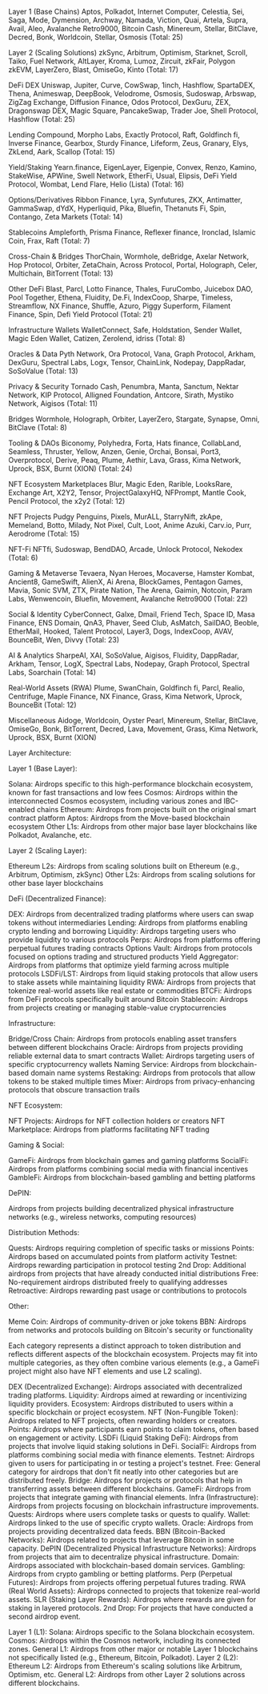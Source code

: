 Layer 1 (Base Chains)
Aptos, Polkadot, Internet Computer, Celestia, Sei, Saga, Mode, Dymension, Archway, Namada, Viction, Quai, Artela, Supra, Avail, Aleo, Avalanche Retro9000, Bitcoin Cash, Minereum, Stellar, BitClave, Decred, Bonk, Worldcoin, Stellar, Osmosis
(Total: 25)

Layer 2 (Scaling Solutions)
zkSync, Arbitrum, Optimism, Starknet, Scroll, Taiko, Fuel Network, AltLayer, Kroma, Lumoz, Zircuit, zkFair, Polygon zkEVM, LayerZero, Blast, OmiseGo, Kinto
(Total: 17)

DeFi
DEX
Uniswap, Jupiter, Curve, CowSwap, 1inch, Hashflow, SpartaDEX, Thena, Animeswap, DeepBook, Velodrome, Osmosis, Sudoswap, Arbswap, ZigZag Exchange, Diffusion Finance, Odos Protocol, DexGuru, ZEX, Dragonswap DEX, Magic Square, PancakeSwap, Trader Joe, Shell Protocol, Hashflow
(Total: 25)

Lending
Compound, Morpho Labs, Exactly Protocol, Raft, Goldfinch fi, Inverse Finance, Gearbox, Sturdy Finance, Lifeform, Zeus, Granary, Elys, ZkLend, Aark, Scallop
(Total: 15)

Yield/Staking
Yearn.finance, EigenLayer, Eigenpie, Convex, Renzo, Kamino, StakeWise, APWine, Swell Network, EtherFi, Usual, Elipsis, DeFi Yield Protocol, Wombat, Lend Flare, Helio (Lista)
(Total: 16)

Options/Derivatives
Ribbon Finance, Lyra, Synfutures, ZKX, Antimatter, GammaSwap, dYdX, Hyperliquid, Pika, Bluefin, Thetanuts Fi, Spin, Contango, Zeta Markets
(Total: 14)

Stablecoins
Ampleforth, Prisma Finance, Reflexer finance, Ironclad, Islamic Coin, Frax, Raft
(Total: 7)

Cross-Chain & Bridges
ThorChain, Wormhole, deBridge, Axelar Network, Hop Protocol, Orbiter, ZetaChain, Across Protocol, Portal, Holograph, Celer, Multichain, BitTorrent
(Total: 13)

Other DeFi
Blast, Parcl, Lotto Finance, Thales, FuruCombo, Juicebox DAO, Pool Together, Ethena, Fluidity, De.Fi, IndexCoop, Sharpe, Timeless, Streamflow, NX Finance, Shuffle, Azuro, Piggy Superform, Filament Finance, Spin, Defi Yield Protocol
(Total: 21)

Infrastructure
Wallets
WalletConnect, Safe, Holdstation, Sender Wallet, Magic Eden Wallet, Catizen, Zerolend, idriss
(Total: 8)

Oracles & Data
Pyth Network, Ora Protocol, Vana, Graph Protocol, Arkham, DexGuru, Spectral Labs, Logx, Tensor, ChainLink, Nodepay, DappRadar, SoSoValue
(Total: 13)

Privacy & Security
Tornado Cash, Penumbra, Manta, Sanctum, Nektar Network, KIP Protocol, Alligned Foundation, Antcore, Sirath, Mystiko Network, Aigisos
(Total: 11)

Bridges
Wormhole, Holograph, Orbiter, LayerZero, Stargate, Synapse, Omni, BitClave
(Total: 8)

Tooling & DAOs
Biconomy, Polyhedra, Forta, Hats finance, CollabLand, Seamless, Thruster, Yellow, Anzen, Genie, Orchai, Bonsai, Port3, Overprotocol, Derive, Peaq, Plume, Aethir, Lava, Grass, Kima Network, Uprock, BSX, Burnt (XION)
(Total: 24)

NFT Ecosystem
Marketplaces
Blur, Magic Eden, Rarible, LooksRare, Exchange Art, X2Y2, Tensor, ProjectGalaxyHQ, NFPrompt, Mantle Cook, Pencil Protocol, the x2y2
(Total: 12)

NFT Projects
Pudgy Penguins, Pixels, MurALL, StarryNift, zkApe, Memeland, Botto, Milady, Not Pixel, Cult, Loot, Anime Azuki, Carv.io, Purr, Aerodrome
(Total: 15)

NFT-Fi
NFTfi, Sudoswap, BendDAO, Arcade, Unlock Protocol, Nekodex
(Total: 6)

Gaming & Metaverse
Tevaera, Nyan Heroes, Mocaverse, Hamster Kombat, Ancient8, GameSwift, AlienX, Ai Arena, BlockGames, Pentagon Games, Mavia, Sonic SVM, ZTX, Pirate Nation, The Arena, Gaimin, Notcoin, Param Labs, Wenwencoin, Bluefin, Movement, Avalanche Retro9000
(Total: 22)

Social & Identity
CyberConnect, Galxe, Dmail, Friend Tech, Space ID, Masa Finance, ENS Domain, QnA3, Phaver, Seed Club, AsMatch, SailDAO, Beoble, EtherMail, Hooked, Talent Protocol, Layer3, Dogs, IndexCoop, AVAV, BounceBit, Wen, Divvy
(Total: 23)

AI & Analytics
SharpeAI, XAI, SoSoValue, Aigisos, Fluidity, DappRadar, Arkham, Tensor, LogX, Spectral Labs, Nodepay, Graph Protocol, Spectral Labs, Soarchain
(Total: 14)

Real-World Assets (RWA)
Plume, SwanChain, Goldfinch fi, Parcl, Realio, Centrifuge, Maple Finance, NX Finance, Grass, Kima Network, Uprock, BounceBit
(Total: 12)

Miscellaneous
Aidoge, Worldcoin, Oyster Pearl, Minereum, Stellar, BitClave, OmiseGo, Bonk, BitTorrent, Decred, Lava, Movement, Grass, Kima Network, Uprock, BSX, Burnt (XION)

Layer Architecture:

Layer 1 (Base Layer):

Solana: Airdrops specific to this high-performance blockchain ecosystem, known for fast transactions and low fees
Cosmos: Airdrops within the interconnected Cosmos ecosystem, including various zones and IBC-enabled chains
Ethereum: Airdrops from projects built on the original smart contract platform
Aptos: Airdrops from the Move-based blockchain ecosystem
Other L1s: Airdrops from other major base layer blockchains like Polkadot, Avalanche, etc.


Layer 2 (Scaling Layer):

Ethereum L2s: Airdrops from scaling solutions built on Ethereum (e.g., Arbitrum, Optimism, zkSync)
Other L2s: Airdrops from scaling solutions for other base layer blockchains



DeFi (Decentralized Finance):

DEX: Airdrops from decentralized trading platforms where users can swap tokens without intermediaries
Lending: Airdrops from platforms enabling crypto lending and borrowing
Liquidity: Airdrops targeting users who provide liquidity to various protocols
Perps: Airdrops from platforms offering perpetual futures trading contracts
Options Vault: Airdrops from protocols focused on options trading and structured products
Yield Aggregator: Airdrops from platforms that optimize yield farming across multiple protocols
LSDFi/LST: Airdrops from liquid staking protocols that allow users to stake assets while maintaining liquidity
RWA: Airdrops from projects that tokenize real-world assets like real estate or commodities
BTCFi: Airdrops from DeFi protocols specifically built around Bitcoin
Stablecoin: Airdrops from projects creating or managing stable-value cryptocurrencies

Infrastructure:

Bridge/Cross Chain: Airdrops from protocols enabling asset transfers between different blockchains
Oracle: Airdrops from projects providing reliable external data to smart contracts
Wallet: Airdrops targeting users of specific cryptocurrency wallets
Naming Service: Airdrops from blockchain-based domain name systems
Restaking: Airdrops from protocols that allow tokens to be staked multiple times
Mixer: Airdrops from privacy-enhancing protocols that obscure transaction trails

NFT Ecosystem:

NFT Projects: Airdrops for NFT collection holders or creators
NFT Marketplace: Airdrops from platforms facilitating NFT trading

Gaming & Social:

GameFi: Airdrops from blockchain games and gaming platforms
SocialFi: Airdrops from platforms combining social media with financial incentives
GambleFi: Airdrops from blockchain-based gambling and betting platforms

DePIN:

Airdrops from projects building decentralized physical infrastructure networks (e.g., wireless networks, computing resources)

Distribution Methods:

Quests: Airdrops requiring completion of specific tasks or missions
Points: Airdrops based on accumulated points from platform activity
Testnet: Airdrops rewarding participation in protocol testing
2nd Drop: Additional airdrops from projects that have already conducted initial distributions
Free: No-requirement airdrops distributed freely to qualifying addresses
Retroactive: Airdrops rewarding past usage or contributions to protocols

Other:

Meme Coin: Airdrops of community-driven or joke tokens
BBN: Airdrops from networks and protocols building on Bitcoin's security or functionality

Each category represents a distinct approach to token distribution and reflects different aspects of the blockchain ecosystem. Projects may fit into multiple categories, as they often combine various elements (e.g., a GameFi project might also have NFT elements and use L2 scaling).

DEX (Decentralized Exchange): Airdrops associated with decentralized trading platforms.
Liquidity: Airdrops aimed at rewarding or incentivizing liquidity providers.
Ecosystem: Airdrops distributed to users within a specific blockchain or project ecosystem.
NFT (Non-Fungible Token): Airdrops related to NFT projects, often rewarding holders or creators.
Points: Airdrops where participants earn points to claim tokens, often based on engagement or activity.
LSDFi (Liquid Staking DeFi): Airdrops from projects that involve liquid staking solutions in DeFi.
SocialFi: Airdrops from platforms combining social media with finance elements.
Testnet: Airdrops given to users for participating in or testing a project's testnet.
Free: General category for airdrops that don't fit neatly into other categories but are distributed freely.
Bridge: Airdrops for projects or protocols that help in transferring assets between different blockchains.
GameFi: Airdrops from projects that integrate gaming with financial elements.
Infra (Infrastructure): Airdrops from projects focusing on blockchain infrastructure improvements.
Quests: Airdrops where users complete tasks or quests to qualify.
Wallet: Airdrops linked to the use of specific crypto wallets.
Oracle: Airdrops from projects providing decentralized data feeds.
BBN (Bitcoin-Backed Networks): Airdrops related to projects that leverage Bitcoin in some capacity.
DePIN (Decentralized Physical Infrastructure Networks): Airdrops from projects that aim to decentralize physical infrastructure.
Domain: Airdrops associated with blockchain-based domain services.
Gambling: Airdrops from crypto gambling or betting platforms.
Perp (Perpetual Futures): Airdrops from projects offering perpetual futures trading.
RWA (Real World Assets): Airdrops connected to projects that tokenize real-world assets.
SLR (Staking Layer Rewards): Airdrops where rewards are given for staking in layered protocols.
2nd Drop: For projects that have conducted a second airdrop event.

Layer 1 (L1):
Solana: Airdrops specific to the Solana blockchain ecosystem.
Cosmos: Airdrops within the Cosmos network, including its connected zones.
General L1: Airdrops from other major or notable Layer 1 blockchains not specifically listed (e.g., Ethereum, Bitcoin, Polkadot).
Layer 2 (L2):
Ethereum L2: Airdrops from Ethereum's scaling solutions like Arbitrum, Optimism, etc.
General L2: Airdrops from other Layer 2 solutions across different blockchains.
